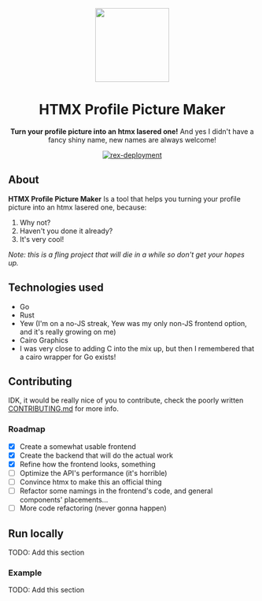 <div align="center">  <a href="https://htmx.pics" target="_blank"><img src="https://htmx.pics/resources/favicon.svg" width="150" /></a>

  <h1>HTMX Profile Picture Maker</h1>
  <p>
    <strong>Turn your profile picture into an htmx lasered one!</strong>
    <label>And yes I didn't have a fancy shiny name, new names are always welcome!</label>
  </p>
  <p>
    <a href="https://github.com/mbaraa/htmx-profile-picture-maker/actions/workflows/rex-deployment.yml"><img alt="rex-deployment" src="https://github.com/mbaraa/htmx-profile-picture-maker/actions/workflows/rex-deployment.yml/badge.svg"/></a>
  </p>
</div>

## About

**HTMX Profile Picture Maker** Is a tool that helps you turning your profile picture into an htmx lasered one, because:

1. Why not?
1. Haven't you done it already?
1. It's very cool!

_Note: this is a fling project that will die in a while so don't get your hopes up._

## Technologies used

- Go
- Rust
- Yew (I'm on a no-JS streak, Yew was my only non-JS frontend option, and it's really growing on me)
- Cairo Graphics
- I was very close to adding C into the mix up, but then I remembered that a cairo wrapper for Go exists!

## Contributing

IDK, it would be really nice of you to contribute, check the poorly written [CONTRIBUTING.md](/CONTRIBUTING.md) for more info.

### Roadmap

- [x] Create a somewhat usable frontend
- [x] Create the backend that will do the actual work
- [x] Refine how the frontend looks, something
- [ ] Optimize the API's performance (it's horrible)
- [ ] Convince htmx to make this an official thing
- [ ] Refactor some namings in the frontend's code, and general components' placements...
- [ ] More code refactoring (never gonna happen)

## Run locally

TODO: Add this section

### Example

TODO: Add this section
